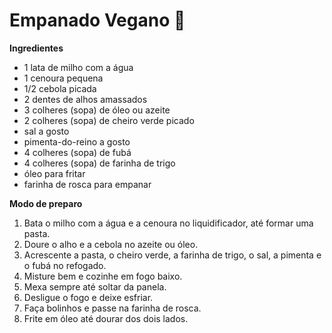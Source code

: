 # Empanado Vegano :seedling:

**Ingredientes**

- 1 lata de milho com a água
- 1 cenoura pequena
- 1/2 cebola picada
- 2 dentes de alhos amassados
- 3 colheres (sopa) de óleo ou azeite
- 2 colheres (sopa) de cheiro verde picado
- sal a gosto
- pimenta-do-reino a gosto
- 4 colheres (sopa) de fubá
- 4 colheres (sopa) de farinha de trigo
- óleo para fritar
- farinha de rosca para empanar



**Modo de preparo**

1. Bata o milho com a água e a cenoura no liquidificador, até formar uma pasta.
2. Doure o alho e a cebola no azeite ou óleo.
3. Acrescente a pasta, o cheiro verde, a farinha de trigo, o sal, a pimenta e o fubá no refogado.
4. Misture bem e cozinhe em fogo baixo.
5. Mexa sempre até soltar da panela.
6. Desligue o fogo e deixe esfriar.
7. Faça bolinhos e passe na farinha de rosca.
8. Frite em óleo até dourar dos dois lados.